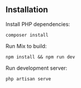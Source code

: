 ## Installation

Install PHP dependencies:
```
composer install 
```

Run Mix to build:
```
npm install && npm run dev
```

Run development server:
```
php artisan serve
```
